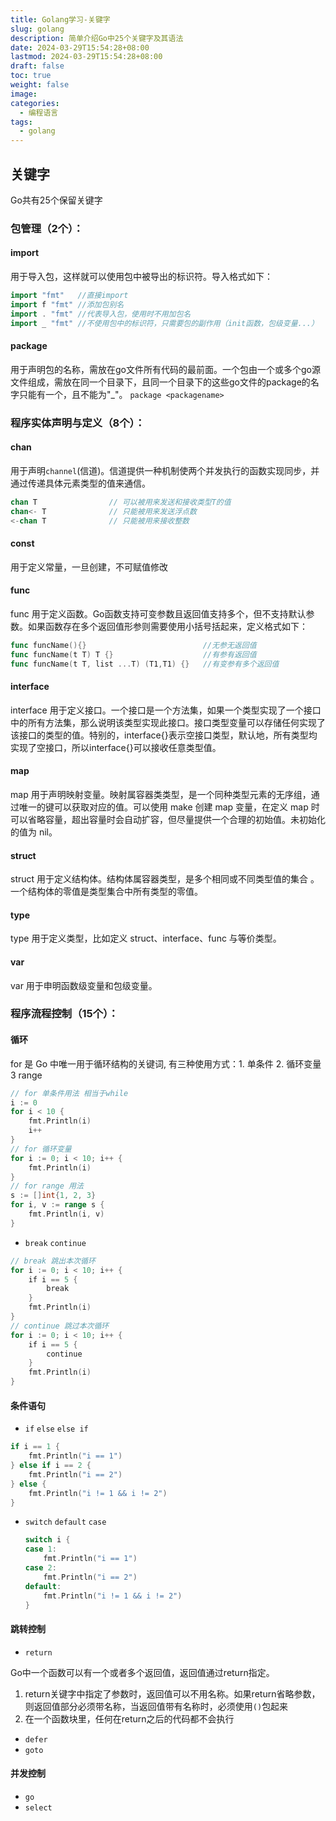 ```yaml
---
title: Golang学习-关键字
slug: golang
description: 简单介绍Go中25个关键字及其语法
date: 2024-03-29T15:54:28+08:00
lastmod: 2024-03-29T15:54:28+08:00
draft: false
toc: true
weight: false
image: 
categories:
  - 编程语言
tags:
  - golang
---
```


## 关键字

Go共有25个保留关键字

### 包管理（2个）：

#### import

用于导入包，这样就可以使用包中被导出的标识符。导入格式如下：

```Go
import "fmt"   //直接import
import f "fmt" //添加包别名
import . "fmt" //代表导入包，使用时不用加包名
import _ "fmt" //不使用包中的标识符，只需要包的副作用（init函数，包级变量...）
```

#### package

用于声明包的名称，需放在go文件所有代码的最前面。一个包由一个或多个go源文件组成，需放在同一个目录下，且同一个目录下的这些go文件的package的名字只能有一个，且不能为"_"。
`package <packagename>`

### 程序实体声明与定义（8个）：

#### chan

用于声明`channel`(信道)。信道提供一种机制使两个并发执行的函数实现同步，并通过传递具体元素类型的值来通信。

```go
chan T                // 可以被用来发送和接收类型T的值
chan<- T              // 只能被用来发送浮点数
<-chan T              // 只能被用来接收整数
```

#### const

用于定义常量，一旦创建，不可赋值修改

#### func

func 用于定义函数。Go函数支持可变参数且返回值支持多个，但不支持默认参数。如果函数存在多个返回值形参则需要使用小括号括起来，定义格式如下：

```go
func funcName(){}                          //无参无返回值
func funcName(t T) T {}                    //有参有返回值
func funcName(t T, list ...T) (T1,T1) {}   //有变参有多个返回值
```

#### interface

interface 用于定义接口。一个接口是一个方法集，如果一个类型实现了一个接口中的所有方法集，那么说明该类型实现此接口。接口类型变量可以存储任何实现了该接口的类型的值。特别的，interface{}表示空接口类型，默认地，所有类型均实现了空接口，所以interface{}可以接收任意类型值。

#### map

map 用于声明映射变量。映射属容器类类型，是一个同种类型元素的无序组，通过唯一的键可以获取对应的值。可以使用 make 创建 map 变量，在定义 map 时可以省略容量，超出容量时会自动扩容，但尽量提供一个合理的初始值。未初始化的值为 nil。

#### struct

struct 用于定义结构体。结构体属容器类型，是多个相同或不同类型值的集合 。一个结构体的零值是类型集合中所有类型的零值。

#### type

type 用于定义类型，比如定义 struct、interface、func 与等价类型。

#### var

var 用于申明函数级变量和包级变量。

### 程序流程控制（15个）：

#### 循环

for 是 Go 中唯一用于循环结构的关键词, 有三种使用方式：1. 单条件 2. 循环变量 3 range

```go
// for 单条件用法 相当于while
i := 0
for i < 10 {
    fmt.Println(i)
    i++
}
// for 循环变量
for i := 0; i < 10; i++ {
    fmt.Println(i)
}
// for range 用法
s := []int{1, 2, 3}
for i, v := range s {
    fmt.Println(i, v)
}
```

- `break` `continue`

```go
// break 跳出本次循环
for i := 0; i < 10; i++ {
    if i == 5 {
        break
    }
    fmt.Println(i)
}
// continue 跳过本次循环
for i := 0; i < 10; i++ {
    if i == 5 {
        continue
    }
    fmt.Println(i)
}
```

#### 条件语句

- `if` `else` `else if`

```go
if i == 1 {
    fmt.Println("i == 1")
} else if i == 2 {
    fmt.Println("i == 2")
} else {
    fmt.Println("i != 1 && i != 2")
}
```

- `switch` `default` `case`
  
  ```go
  switch i {
  case 1:
      fmt.Println("i == 1")
  case 2:
      fmt.Println("i == 2")
  default:
      fmt.Println("i != 1 && i != 2")
  }
  ```

#### 跳转控制

- `return`

Go中一个函数可以有一个或者多个返回值，返回值通过return指定。
1. return关键字中指定了参数时，返回值可以不用名称。如果return省略参数，则返回值部分必须带名称，当返回值带有名称时，必须使用`()`包起来
2. 在一个函数块里，任何在return之后的代码都不会执行
- `defer`
- `goto`
#### 并发控制
- `go`
- `select`

